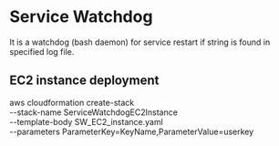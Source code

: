 # Service Watchdog

It is a watchdog (bash daemon) for service restart if string is found in specified log file.

## EC2 instance deployment

aws cloudformation create-stack \
--stack-name ServiceWatchdogEC2Instance \
--template-body SW_EC2_instance.yaml \
--parameters ParameterKey=KeyName,ParameterValue=userkey